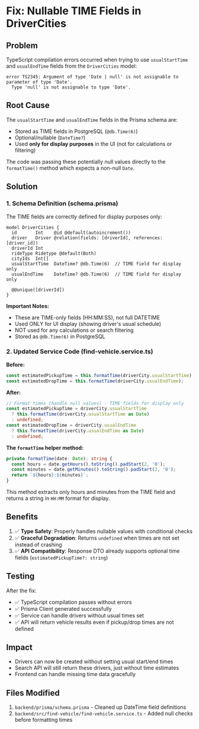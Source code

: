 # Fix: Nullable TIME Fields in DriverCities

## Problem
TypeScript compilation errors occurred when trying to use `usualStartTime` and `usualEndTime` fields from the `DriverCities` model:

```
error TS2345: Argument of type 'Date | null' is not assignable to parameter of type 'Date'.
  Type 'null' is not assignable to type 'Date'.
```

## Root Cause
The `usualStartTime` and `usualEndTime` fields in the Prisma schema are:
- Stored as TIME fields in PostgreSQL (`@db.Time(6)`)
- Optional/nullable (`DateTime?`)
- Used **only for display purposes** in the UI (not for calculations or filtering)

The code was passing these potentially null values directly to the `formatTime()` method which expects a non-null `Date`.

## Solution

### 1. Schema Definition (schema.prisma)
The TIME fields are correctly defined for display purposes only:

```prisma
model DriverCities {
  id       Int    @id @default(autoincrement())
  driver   Driver @relation(fields: [driverId], references: [driver_id])
  driverId Int
  rideType Ridetype @default(Both)
  cityIds  Int[]
  usualStartTime  DateTime? @db.Time(6)  // TIME field for display only
  usualEndTime    DateTime? @db.Time(6)  // TIME field for display only

  @@unique([driverId])
}
```

**Important Notes:**
- These are TIME-only fields (HH:MM:SS), not full DATETIME
- Used ONLY for UI display (showing driver's usual schedule)
- NOT used for any calculations or search filtering
- Stored as `@db.Time(6)` in PostgreSQL

### 2. Updated Service Code (find-vehicle.service.ts)

**Before:**
```typescript
const estimatedPickupTime = this.formatTime(driverCity.usualStartTime);
const estimatedDropTime = this.formatTime(driverCity.usualEndTime);
```

**After:**
```typescript
// Format times (handle null values) - TIME fields for display only
const estimatedPickupTime = driverCity.usualStartTime
  ? this.formatTime(driverCity.usualStartTime as Date)
  : undefined;
const estimatedDropTime = driverCity.usualEndTime
  ? this.formatTime(driverCity.usualEndTime as Date)
  : undefined;
```

**The `formatTime` helper method:**
```typescript
private formatTime(date: Date): string {
  const hours = date.getHours().toString().padStart(2, '0');
  const minutes = date.getMinutes().toString().padStart(2, '0');
  return `${hours}:${minutes}`;
}
```

This method extracts only hours and minutes from the TIME field and returns a string in `HH:MM` format for display.

## Benefits
1. ✅ **Type Safety**: Properly handles nullable values with conditional checks
2. ✅ **Graceful Degradation**: Returns `undefined` when times are not set instead of crashing
3. ✅ **API Compatibility**: Response DTO already supports optional time fields (`estimatedPickupTime?: string`)

## Testing
After the fix:
- ✅ TypeScript compilation passes without errors
- ✅ Prisma Client generated successfully
- ✅ Service can handle drivers without usual times set
- ✅ API will return vehicle results even if pickup/drop times are not defined

## Impact
- Drivers can now be created without setting usual start/end times
- Search API will still return these drivers, just without time estimates
- Frontend can handle missing time data gracefully

## Files Modified
1. `backend/prisma/schema.prisma` - Cleaned up DateTime field definitions
2. `backend/src/find-vehicle/find-vehicle.service.ts` - Added null checks before formatting times
